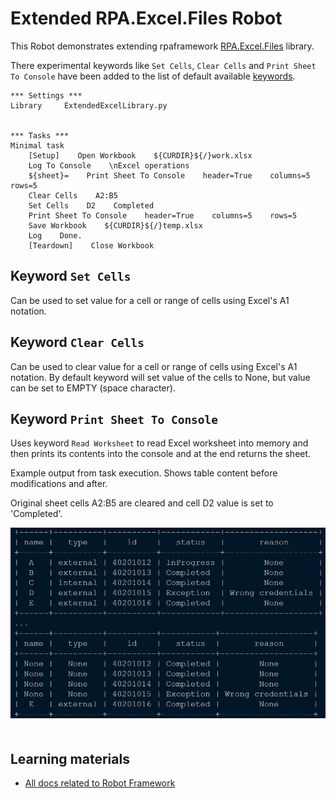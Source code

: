 # Extended RPA.Excel.Files Robot

This Robot demonstrates extending rpaframework [RPA.Excel.Files](https://robocorp.com/docs/libraries/rpa-framework/rpa-excel-files) library.

There experimental keywords like `Set Cells`, `Clear Cells` and `Print Sheet To Console` have been added to the list of default available [keywords](https://robocorp.com/docs/libraries/rpa-framework/rpa-excel-files/keywords).

```robot
*** Settings ***
Library     ExtendedExcelLibrary.py


*** Tasks ***
Minimal task
    [Setup]    Open Workbook    ${CURDIR}${/}work.xlsx
    Log To Console    \nExcel operations
    ${sheet}=    Print Sheet To Console    header=True    columns=5    rows=5
    Clear Cells    A2:B5
    Set Cells    D2    Completed
    Print Sheet To Console    header=True    columns=5    rows=5
    Save Workbook    ${CURDIR}${/}temp.xlsx
    Log    Done.
    [Teardown]    Close Workbook
```

## Keyword `Set Cells`

Can be used to set value for a cell or range of cells using Excel's A1 notation.

## Keyword `Clear Cells`

Can be used to clear value for a cell or range of cells using Excel's A1 notation. By default keyword will set value of the cells to None, but
value can be set to EMPTY (space character).

## Keyword `Print Sheet To Console`

Uses keyword `Read Worksheet` to read Excel worksheet into memory and then prints its contents into the console and at the end returns the sheet.

Example output from task execution. Shows table content before modifications and after.

Original sheet cells A2:B5 are cleared and cell D2 value is set to 'Completed'.

<img src="images/example_console_output.png" style="margin-bottom:20px; width: 600px;">

## Learning materials

- [All docs related to Robot Framework](https://robocorp.com/docs/languages-and-frameworks/robot-framework)
